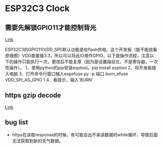 # ESP32C3 Clock



##	需要先解锁GPIO11才能控制背光

[Link](https://wiki.luatos.com/chips/esp32c3/board.html#spi-flash)

ESP32C3的GPIO11(VDD_SPI)默认功能是给flash供电，这个开发板（能不能烧看原理图）VDD直接接3.3，所以可以将此IO用作GPIO，以下是操作流程，注意以下的操作只能执行一次，更改后不能复原（因为是设置熔丝位，不是寄存器，一次性操作）。
1、使用python的pip安装esptool。pip install esptool
2、将开发板插入电脑
3、打开命令行窗口输入espefuse.py -p 端口 burn_efuse VDD_SPI_AS_GPIO 1
4、看提示，输入'BURN'



## https gzip decode

[Link](https://yuanze.wang/posts/esp32-unzip-gzip-http-response/)



## bug list

- https在读取response的时候，有可能会出不来读数据的while循环，导致后面无法获取到新的天气数据。